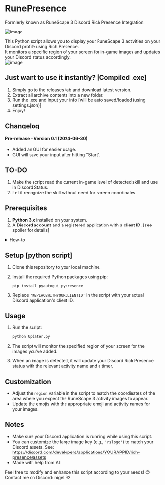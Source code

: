 # RunePresence  
Formlerly known as RuneScape 3 Discord Rich Presence Integration  
  
  
![image](https://github.com/Nigel1992/RS3-Discord-Status/assets/5491930/de469f47-c284-40db-b5a9-95e9d44e117e)


This Python script allows you to display your RuneScape 3 activities on your Discord profile using Rich Presence.  
It monitors a specific region of your screen for in-game images and updates your Discord status accordingly.  
![image](https://github.com/Nigel1992/RS3-Discord-Status/assets/5491930/af29c507-66f6-4367-9f66-e40b30d6cae7)

## Just want to use it instantly? [Compiled .exe]
1. Simply go to the releases tab and download latest version.
2. Extract all archive contents into a new folder.
3. Run the .exe and input your info [will be auto saved/loaded (using settings.json)]
4. Enjoy!


## Changelog

#### Pre-release - Version 0.1 (2024-06-30)
- Added an GUI for easier usage.
- GUI will save your input after hitting "Start".



## TO-DO

1. Make the script read the current in-game level of detected skill and use in Discord Status.
2. Let it recognize the skill without need for screen coordinates.

## Prerequisites

1. **Python 3.x** installed on your system.
2. A **Discord account** and a registered application with a **client ID**. [see spoiler for details]

<details>
  <summary>How-to</summary>
  
**Adding Discord Developer Assets**
1. Go to the Discord Developer Portal.
2. Create a new application or select an existing one.
3. Navigate to the “Rich Presence” tab.
4. Scroll down to the “Assets” section.
5. Click on “Add Image(s)” to upload your custom images (these can be icons, logos, or other graphics)
   (this will be your Logo below "Playing a game").
7. You’ll need to provide a name for each asset. This name will be used when referencing the asset in your code.
8. After uploading, you’ll see your assets listed under “Rich Presence Assets” on the same page.

**Using Your Assets in Code**
In your Python script (or any other language), use the asset names you provided in the developer portal.
  
</details>

## Setup [python script]

1. Clone this repository to your local machine.
2. Install the required Python packages using pip:

    ```bash
    pip install pyautogui pypresence
    ```

3. Replace `'REPLACEWITHYOURCLIENTID'` in the script with your actual Discord application's client ID.


   
## Usage

1. Run the script:

    ```bash
    python Updater.py
    ```

2. The script will monitor the specified region of your screen for the images you've added.
3. When an image is detected, it will update your Discord Rich Presence status with the relevant activity name and a timer.

## Customization

- Adjust the `region` variable in the script to match the coordinates of the area where you expect the RuneScape 3 activity images to appear.
- Update the emojis with the appropriate emoji and activity names for your images.

## Notes

- Make sure your Discord application is running while using this script.
- You can customize the large image key (e.g., `'rslogo'`) to match your Discord assets.
  See: https://discord.com/developers/applications/YOURAPPID/rich-presence/assets
- Made with help from AI

Feel free to modify and enhance this script according to your needs! 😊
Contact me on Discord: nigel.92
